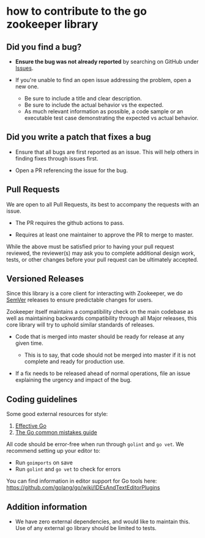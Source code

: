 # how to contribute to the go zookeeper library

## **Did you find a bug?**

* **Ensure the bug was not already reported** by searching on GitHub
  under [Issues](https://github.com/go-zookeeper/zk/issues).

* If you're unable to find an open issue addressing the problem, open a new one.
    * Be sure to include a title and clear description.
    * Be sure to include the actual behavior vs the expected.
    * As much relevant information as possible, a code sample or an executable test case demonstrating the expected vs
      actual behavior.

## Did you write a patch that fixes a bug

* Ensure that all bugs are first reported as an issue. This will help others in finding fixes through issues first.

* Open a PR referencing the issue for the bug.

## Pull Requests

We are open to all Pull Requests, its best to accompany the requests with an issue.

* The PR requires the github actions to pass.

* Requires at least one maintainer to approve the PR to merge to master.

While the above must be satisfied prior to having your pull request reviewed, the reviewer(s) may ask you to complete
additional design work, tests, or other changes before your pull request can be ultimately accepted.

## Versioned Releases

Since this library is a core client for interacting with Zookeeper, we do [SemVer](https://semver.org/) releases to
ensure predictable changes for users.

Zookeeper itself maintains a compatibility check on the main codebase as well as maintaining backwards compatibility
through all Major releases, this core library will try to uphold similar standards of releases.

* Code that is merged into master should be ready for release at any given time.
    * This is to say, that code should not be merged into master if it is not complete and ready for production use.

* If a fix needs to be released ahead of normal operations, file an issue explaining the urgency and impact of the bug.

## Coding guidelines

Some good external resources for style:

1. [Effective Go](https://golang.org/doc/effective_go.html)
2. [The Go common mistakes guide](https://github.com/golang/go/wiki/CodeReviewComments)

All code should be error-free when run through `golint` and `go vet`. We
recommend setting up your editor to:

* Run `goimports` on save
* Run `golint` and `go vet` to check for errors

You can find information in editor support for Go tools here:
<https://github.com/golang/go/wiki/IDEsAndTextEditorPlugins>

## Addition information

* We have zero external dependencies, and would like to maintain this. Use of any external go library should be limited
  to tests.
